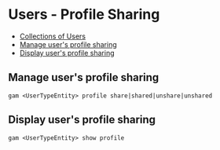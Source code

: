 # Users - Profile Sharing
- [Collections of Users](Collections-of-Users)
- [Manage user's profile sharing](#manage-users-profile-sharing)
- [Display user's profile sharing](#display-users-profile-sharing)

## Manage user's profile sharing
```
gam <UserTypeEntity> profile share|shared|unshare|unshared
```
## Display user's profile sharing
```
gam <UserTypeEntity> show profile
```
